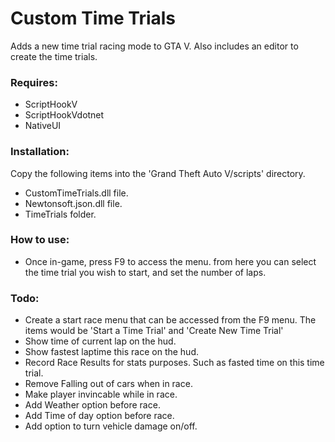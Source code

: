 # Custom Time Trials
Adds a new time trial racing mode to GTA V. Also includes an editor to create the time trials.

### Requires:

* ScriptHookV
* ScriptHookVdotnet
* NativeUI


### Installation:

Copy the following items into the 'Grand Theft Auto V/scripts' directory.
* CustomTimeTrials.dll file.
* Newtonsoft.json.dll file.
* TimeTrials folder.


### How to use:

* Once in-game, press F9 to access the menu. from here you can select the time trial you wish to start, and set the number of laps.


### Todo:

* Create a start race menu that can be accessed from the F9 menu. The items would be 'Start a Time Trial' and 'Create New Time Trial'
* Show time of current lap on the hud.
* Show fastest laptime this race on the hud.
* Record Race Results for stats purposes. Such as fasted time on this time trial.
* Remove Falling out of cars when in race.
* Make player invincable while in race.
* Add Weather option before race.
* Add Time of day option before race.
* Add option to turn vehicle damage on/off.
